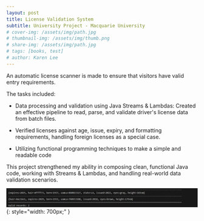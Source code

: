 ```yaml
---
layout: post
title: License Validation System
subtitle: University Project - Macquarie University 
# cover-img: /assets/img/path.jpg
# thumbnail-img: /assets/img/thumb.png
# share-img: /assets/img/path.jpg
# tags: [books, test]
# author: Karen Lee
---
```


An automatic license scanner is made to ensure that visitors have valid entry requirements. 

The tasks included:

- Data processing and validation using Java Streams & Lambdas: Created an effective pipeline to read, parse, and validate driver's license data from batch files.

- Verified licenses against age, issue, expiry, and formatting requirements, handling foreign licenses as a special case.

- Utilizing functional programming techniques to make a simple and readable code 

This project strengthened my ability in composing clean, functional Java code, working with Streams & Lambdas, and handling real-world data validation scenarios.

![License Scanner Image](/assets/img/licenseScanner.png){: style="width: 700px;" }